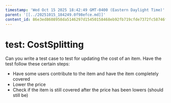 ```yaml
---
timestamp: 'Wed Oct 15 2025 18:42:49 GMT-0400 (Eastern Daylight Time)'
parent: '[[../20251015_184249.0f98efce.md]]'
content_id: 86e3ed8608958da5146297d15450158468eb92fb719cfde7372fc58746f95815
---
```


# test: CostSplitting

Can you write a test case to test for updating the cost of an item. Have the test follow these certain steps:

* Have some users contribute to the item and have the item completely covered
* Lower the price
* Check if the item is still covered after the price has been lowers (should still be)
